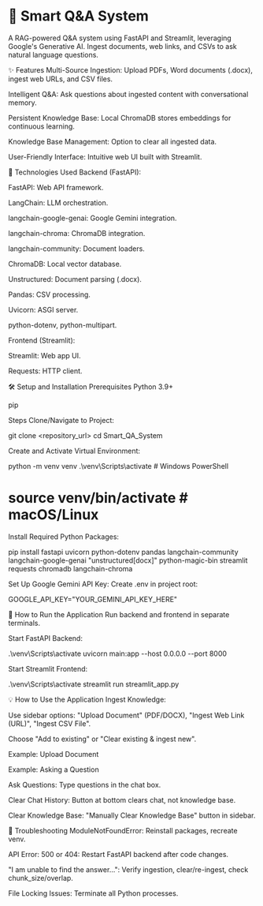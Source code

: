 
# 🧠 Smart Q&A System
A RAG-powered Q&A system using FastAPI and Streamlit, leveraging Google's Generative AI. Ingest documents, web links, and CSVs to ask natural language questions.

✨ Features
Multi-Source Ingestion: Upload PDFs, Word documents (.docx), ingest web URLs, and CSV files.

Intelligent Q&A: Ask questions about ingested content with conversational memory.

Persistent Knowledge Base: Local ChromaDB stores embeddings for continuous learning.

Knowledge Base Management: Option to clear all ingested data.

User-Friendly Interface: Intuitive web UI built with Streamlit.

🚀 Technologies Used
Backend (FastAPI):

FastAPI: Web API framework.

LangChain: LLM orchestration.

langchain-google-genai: Google Gemini integration.

langchain-chroma: ChromaDB integration.

langchain-community: Document loaders.

ChromaDB: Local vector database.

Unstructured: Document parsing (.docx).

Pandas: CSV processing.

Uvicorn: ASGI server.

python-dotenv, python-multipart.

Frontend (Streamlit):

Streamlit: Web app UI.

Requests: HTTP client.

🛠️ Setup and Installation
Prerequisites
Python 3.9+

pip

Steps
Clone/Navigate to Project:

git clone <repository_url>
cd Smart_QA_System

Create and Activate Virtual Environment:

python -m venv venv
.\venv\Scripts\activate # Windows PowerShell
# source venv/bin/activate # macOS/Linux

Install Required Python Packages:

pip install fastapi uvicorn python-dotenv pandas langchain-community langchain-google-genai "unstructured[docx]" python-magic-bin streamlit requests chromadb langchain-chroma

Set Up Google Gemini API Key:
Create .env in project root:

GOOGLE_API_KEY="YOUR_GEMINI_API_KEY_HERE"

🏃 How to Run the Application
Run backend and frontend in separate terminals.

Start FastAPI Backend:

.\venv\Scripts\activate
uvicorn main:app --host 0.0.0.0 --port 8000

Start Streamlit Frontend:

.\venv\Scripts\activate
streamlit run streamlit_app.py

💡 How to Use the Application
Ingest Knowledge:

Use sidebar options: "Upload Document" (PDF/DOCX), "Ingest Web Link (URL)", "Ingest CSV File".

Choose "Add to existing" or "Clear existing & ingest new".

Example: Upload Document

Example: Asking a Question

Ask Questions: Type questions in the chat box.

Clear Chat History: Button at bottom clears chat, not knowledge base.

Clear Knowledge Base: "Manually Clear Knowledge Base" button in sidebar.

🛑 Troubleshooting
ModuleNotFoundError: Reinstall packages, recreate venv.

API Error: 500 or 404: Restart FastAPI backend after code changes.

"I am unable to find the answer...": Verify ingestion, clear/re-ingest, check chunk_size/overlap.

File Locking Issues: Terminate all Python processes.
